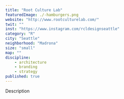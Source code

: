 ```yaml
---
title: "Root Culture Lab"
featuredImage: ./-hamburgers.png
website: "http://www.rootculturelab.com/"
twit: ""
inst: "https://www.instagram.com/rcldesignseattle"
category: "R"
city: "Seattle"
neighborhood: "Madrona"
size: "small"
map: ""
discipline:
    - architecture
    - branding
    - strategy
published: true
---
```


Description
